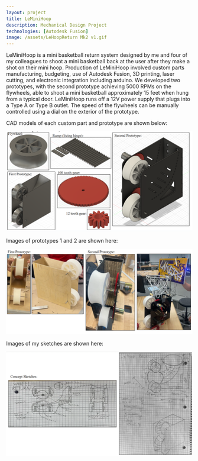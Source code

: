 ```yaml
---
layout: project
title: LeMiniHoop
description: Mechanical Design Project
technologies: [Autodesk Fusion]
image: /assets/LeHoopReturn Mk2 v1.gif
---
```


LeMiniHoop is a mini basketball return system designed by me and four of my colleagues to shoot a mini basketball back at the user after they make a shot on their mini hoop. Production of LeMiniHoop involved custom parts manufacturing, budgeting, use of Autodesk Fusion, 3D printing, laser cutting, and electronic integration including arduino. We developed two prototypes, with the second prototype achieving 5000 RPMs on the flywheels, able to shoot a mini basketball approximately 15 feet when hung from a typical door. LeMiniHoop runs off a 12V power supply that plugs into a Type A or Type B outlet.  The speed of the flywheels can be manually controlled using a dial on the exterior of the prototype.

CAD models of each custom part and prototype are shown below:

<img src="/assets/images/LMH-asset-1.png" alt="LMH CAD">

Images of prototypes 1 and 2 are shown here:

<img src="/assets/images/LMH-asset-2.png" alt="LMH CAD">

Images of my sketches are shown here:

<img src="/assets/images/LMH-asset-3.png" alt="LMH CAD">
